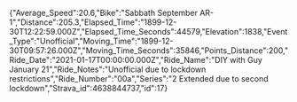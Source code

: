 {"Average_Speed":20.6,"Bike":"Sabbath September AR-1","Distance":205.3,"Elapsed_Time":"1899-12-30T12:22:59.000Z","Elapsed_Time_Seconds":44579,"Elevation":1838,"Event_Type":"Unofficial","Moving_Time":"1899-12-30T09:57:26.000Z","Moving_Time_Seconds":35846,"Points_Distance":200,"Ride_Date":"2021-01-17T00:00:00.000Z","Ride_Name":"DIY with Guy January 21","Ride_Notes":"Unofficial due to lockdown restrictions","Ride_Number":"00a","Series":"2 Extended due to second lockdown","Strava_id":4638844737,"id":17}